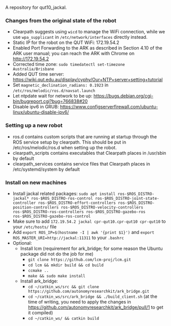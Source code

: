 A repository for qut10_jackal.

### Changes from the original state of the robot
- Clearpath suggests using `wicd` to manage the WiFi connection, while we use `wpa_supplicant` in `/etc/network/interfaces` directly instead.
- Static IP for the robot on the QUT WiFi: 172.19.54.2
- Enabled Port Forwarding to the ARK as described in Section 4.10 of the ARK user manual; you can reach the ARK with Chrome on http://172.19.54.2
- Corrected time zone: `sudo timedatectl set-timezone Australia/Brisbane`
- Added QUT time server: https://wiki.qut.edu.au/display/cyphy/Our+NTP+server+setting+tutorial
- Set `magnetic_declination_radians: 0.1923` in `/etc/ros/melodic/ros.d/navsat.launch`
- Let ntpdate wait for network to be up: https://bugs.debian.org/cgi-bin/bugreport.cgi?bug=766838#20
- Disable ipv6 in GRUB: https://www.configserverfirewall.com/ubuntu-linux/ubuntu-disable-ipv6/

### Setting up a new robot
- ros.d contains custom scripts that are running at startup through the ROS service setup by clearpath. This should be put in /etc/ros/melodic/ros.d when setting up the robot.
- clearpath_scripts contains executables that Clearpath places in /usr/sbin by default
- clearpath_services contains service files that Clearpath places in /etc/systemd/system by default

### Install on new machines
- Install jackal related packages: `sudo apt install ros-$ROS_DISTRO-jackal* ros-$ROS_DISTRO-ros-control ros-$ROS_DISTRO-joint-state-controller ros-$ROS_DISTRO-effort-controllers ros-$ROS_DISTRO-position-controllers ros-$ROS_DISTRO-velocity-controllers ros-$ROS_DISTRO-ros-controllers ros-$ROS_DISTRO-gazebo-ros ros-$ROS_DISTRO-gazebo-ros-control`
- Make sure to add `172.19.54.2	jackal cpr-qut10.cpr-qut10 cpr-qut10` to your `/etc/hosts/` file
- Add `export ROS_IP=$(hostname -I | awk '{print $1}')` and `export ROS_MASTER_URI=http://jackal:11311` to your `.bashrc`
- Optional:
  - Install lcm (requirement for ark_bridge; for some reason the Ubuntu package did not do the job for me)
    - `git clone https://github.com/lcm-proj/lcm.git`
    - `cd lcm && mkdir build && cd build`
    - `ccmake ..`
    - `make && sudo make install`
  - Install ark_bridge:
    - `cd ~/catkin_ws/src && git clone https://github.com/autonomyresearchkit/ark_bridge.git`
    - `cd ~/catkin_ws/src/ark_bridge && ./build_client.sh` (at the time of writing, you need to apply the changes in https://github.com/autonomyresearchkit/ark_bridge/pull/1 to get it compiled)
    - `cd ~/catkin_ws/ && catkin build`
